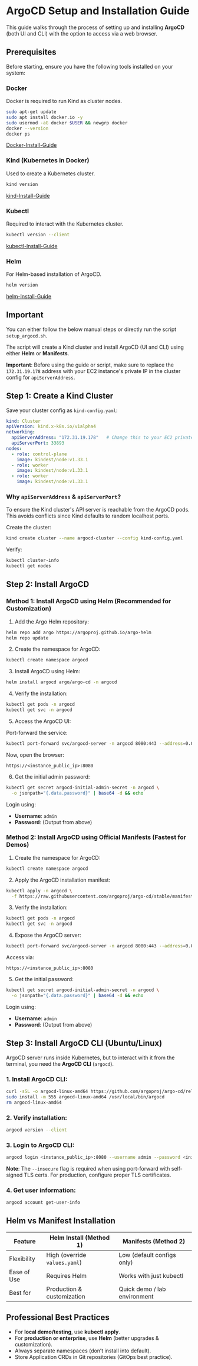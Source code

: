 # ArgoCD Setup and Installation Guide

This guide walks through the process of setting up and installing **ArgoCD** (both UI and CLI) with the option to access via a web browser.

## Prerequisites

Before starting, ensure you have the following tools installed on your system:

### Docker

Docker is required to run Kind as cluster nodes.

```bash
sudo apt-get update
sudo apt install docker.io -y
sudo usermod -aG docker $USER && newgrp docker
docker --version
docker ps
````
[Docker-Install-Guide](https://docs.docker.com/engine/install/)

### Kind (Kubernetes in Docker)

Used to create a Kubernetes cluster.

```bash
kind version
```
[kind-Install-Guide](https://kind.sigs.k8s.io/docs/user/quick-start/#installation)

### Kubectl

Required to interact with the Kubernetes cluster.

```bash
kubectl version --client
```
[kubectl-Install-Guide](https://kubernetes.io/docs/tasks/tools/)

### Helm

For Helm-based installation of ArgoCD.

```bash
helm version
```
[helm-Install-Guide](https://helm.sh/docs/intro/install/)

## Important

You can either follow the below manual steps or directly run the script `setup_argocd.sh`.

The script will create a Kind cluster and install ArgoCD (UI and CLI) using either **Helm** or **Manifests**.

**Important**: Before using the guide or script, make sure to replace the `172.31.19.178` address with your EC2 instance's private IP in the cluster config for `apiServerAddress`.

## Step 1: Create a Kind Cluster

Save your cluster config as `kind-config.yaml`:

```yaml
kind: Cluster
apiVersion: kind.x-k8s.io/v1alpha4
networking:
  apiServerAddress: "172.31.19.178"   # Change this to your EC2 private IP
  apiServerPort: 33893
nodes:
  - role: control-plane
    image: kindest/node:v1.33.1
  - role: worker
    image: kindest/node:v1.33.1
  - role: worker
    image: kindest/node:v1.33.1
```

### Why `apiServerAddress` & `apiServerPort`?

To ensure the Kind cluster's API server is reachable from the ArgoCD pods. This avoids conflicts since Kind defaults to random localhost ports.

Create the cluster:

```bash
kind create cluster --name argocd-cluster --config kind-config.yaml
```

Verify:

```bash
kubectl cluster-info
kubectl get nodes
```

## Step 2: Install ArgoCD

### Method 1: Install ArgoCD using Helm (Recommended for Customization)

1. Add the Argo Helm repository:

```bash
helm repo add argo https://argoproj.github.io/argo-helm
helm repo update
```

2. Create the namespace for ArgoCD:

```bash
kubectl create namespace argocd
```

3. Install ArgoCD using Helm:

```bash
helm install argocd argo/argo-cd -n argocd
```

4. Verify the installation:

```bash
kubectl get pods -n argocd
kubectl get svc -n argocd
```

5. Access the ArgoCD UI:

Port-forward the service:

```bash
kubectl port-forward svc/argocd-server -n argocd 8080:443 --address=0.0.0.0 &
```

Now, open the browser:

```
https://<instance_public_ip>:8080
```

6. Get the initial admin password:

```bash
kubectl get secret argocd-initial-admin-secret -n argocd \
  -o jsonpath="{.data.password}" | base64 -d && echo
```

Login using:

* **Username**: `admin`
* **Password**: (Output from above)

### Method 2: Install ArgoCD using Official Manifests (Fastest for Demos)

1. Create the namespace for ArgoCD:

```bash
kubectl create namespace argocd
```

2. Apply the ArgoCD installation manifest:

```bash
kubectl apply -n argocd \
  -f https://raw.githubusercontent.com/argoproj/argo-cd/stable/manifests/install.yaml
```

3. Verify the installation:

```bash
kubectl get pods -n argocd
kubectl get svc -n argocd
```

4. Expose the ArgoCD server:

```bash
kubectl port-forward svc/argocd-server -n argocd 8080:443 --address=0.0.0.0 &
```

Access via:

```
https://<instance_public_ip>:8080
```

5. Get the initial password:

```bash
kubectl get secret argocd-initial-admin-secret -n argocd \
  -o jsonpath="{.data.password}" | base64 -d && echo
```

Login using:

* **Username**: `admin`
* **Password**: (Output from above)

## Step 3: Install ArgoCD CLI (Ubuntu/Linux)

ArgoCD server runs inside Kubernetes, but to interact with it from the terminal, you need the **ArgoCD CLI** (`argocd`).

### 1. Install ArgoCD CLI:

```bash
curl -sSL -o argocd-linux-amd64 https://github.com/argoproj/argo-cd/releases/latest/download/argocd-linux-amd64
sudo install -m 555 argocd-linux-amd64 /usr/local/bin/argocd
rm argocd-linux-amd64
```

### 2. Verify installation:

```bash
argocd version --client
```

### 3. Login to ArgoCD CLI:

```bash
argocd login <instance_public_ip>:8080 --username admin --password <initial_password> --insecure
```

**Note**: The `--insecure` flag is required when using port-forward with self-signed TLS certs. For production, configure proper TLS certificates.

### 4. Get user information:

```bash
argocd account get-user-info
```

## Helm vs Manifest Installation

| Feature     | **Helm Install (Method 1)**   | **Manifests (Method 2)**     |
| ----------- | ----------------------------- | ---------------------------- |
| Flexibility | High (override `values.yaml`) | Low (default configs only)   |
| Ease of Use | Requires Helm                 | Works with just kubectl      |
| Best for    | Production & customization    | Quick demo / lab environment |

## Professional Best Practices

* For **local demo/testing**, use **kubectl apply**.
* For **production or enterprise**, use **Helm** (better upgrades & customization).
* Always separate namespaces (don’t install into default).
* Store Application CRDs in Git repositories (GitOps best practice).
